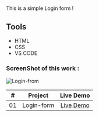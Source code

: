 #


This is a simple Login form !

## Tools

- HTML
- CSS
- VS CODE

### ScreenShot of this work :

![Login-from](https://user-images.githubusercontent.com/82101597/133242334-54e5dff4-54e6-4d8f-a091-4a67c4fa1ce5.png)

|  #  |                                                           Project                                                           |                                           Live Demo                                           |
| :-: | :-------------------------------------------------------------------------------------------------------------------------: | :-------------------------------------------------------------------------------------------: |
| 01  |   Login-form      | [Live Demo](https://iariful.github.io/Login-form/)





